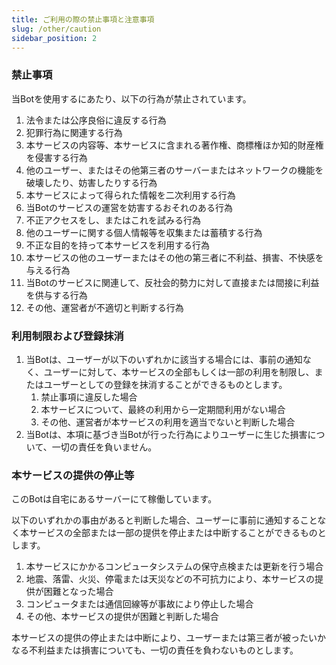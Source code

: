 ```yaml
---
title: ご利用の際の禁止事項と注意事項
slug: /other/caution
sidebar_position: 2
---
```


### 禁止事項
当Botを使用するにあたり、以下の行為が禁止されています。  

1. 法令または公序良俗に違反する行為  
2. 犯罪行為に関連する行為  
3. 本サービスの内容等、本サービスに含まれる著作権、商標権ほか知的財産権を侵害する行為
4. 他のユーザー、またはその他第三者のサーバーまたはネットワークの機能を破壊したり、妨害したりする行為
5. 本サービスによって得られた情報を二次利用する行為
6. 当Botのサービスの運営を妨害するおそれのある行為
7. 不正アクセスをし、またはこれを試みる行為
8. 他のユーザーに関する個人情報等を収集または蓄積する行為
9. 不正な目的を持って本サービスを利用する行為
10. 本サービスの他のユーザーまたはその他の第三者に不利益、損害、不快感を与える行為
11. 当Botのサービスに関連して、反社会的勢力に対して直接または間接に利益を供与する行為
12. その他、運営者が不適切と判断する行為

### 利用制限および登録抹消
1. 当Botは、ユーザーが以下のいずれかに該当する場合には、事前の通知なく、ユーザーに対して、本サービスの全部もしくは一部の利用を制限し、またはユーザーとしての登録を抹消することができるものとします。
    1. 禁止事項に違反した場合
    2. 本サービスについて、最終の利用から一定期間利用がない場合
    3. その他、運営者が本サービスの利用を適当でないと判断した場合
2. 当Botは、本項に基づき当Botが行った行為によりユーザーに生じた損害について、一切の責任を負いません。

### 本サービスの提供の停止等

このBotは自宅にあるサーバーにて稼働しています。  
  
以下のいずれかの事由があると判断した場合、ユーザーに事前に通知することなく本サービスの全部または一部の提供を停止または中断することができるものとします。  
  
1. 本サービスにかかるコンピュータシステムの保守点検または更新を行う場合  
2. 地震、落雷、火災、停電または天災などの不可抗力により、本サービスの提供が困難となった場合  
3. コンピュータまたは通信回線等が事故により停止した場合  
4. その他、本サービスの提供が困難と判断した場合  
  
本サービスの提供の停止または中断により、ユーザーまたは第三者が被ったいかなる不利益または損害についても、一切の責任を負わないものとします。